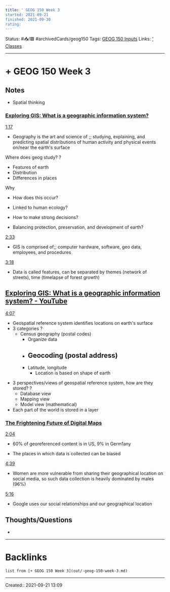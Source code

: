 ```yaml
---
title: ' GEOG 150 Week 3
started: 2021-09-21 
finished: 2021-09-30
rating:
---
```

Status: #📥/🟩  #archivedCards/geog150
Tags: [GEOG 150 Inputs](out/geog-150-inputs.md) 
Links: [' Classes](out/-classes.md)
___
# + GEOG 150 Week 3

## Notes
- Spatial thinking
### [Exploring GIS: What is a geographic information system?](https://www.youtube.com/watch?v=0UmTdJNW9EI&t=31s&ab_channel=GISVideosTV)
[1:17](https://youtu.be/0UmTdJNW9EI?t=77)

- Geography is the art and science of ;; studying, explaining, and predicting spatial distributions of human activity and physical events on/near the earth's surface
<!--SR:!2021-12-07,4,170-->

Where does geog study?
?
- Features of earth
- Distribution
- Differences in places
<!--SR:!2021-12-05,2,130-->

Why
- How does this occur?
- Linked to human ecology?

- How to make strong decisions?
- Balancing protection, preservation, and development of earth?


[2:33](https://youtu.be/0UmTdJNW9EI?t=153)
- GIS is comprised of;; computer hardware, software, geo data, employees, and procedures
<!--SR:!2021-12-06,8,153-->

[3:18](https://youtu.be/0UmTdJNW9EI?t=198)
- Data is called features, can be separated by themes (network of streets), time (timelapse of forest growth)

[Exploring GIS: What is a geographic information system? - YouTube](https://www.youtube.com/watch?v=0UmTdJNW9EI&t=31s&ab_channel=GISVideosTV)
- 

[4:07](https://youtu.be/0UmTdJNW9EI?t=247)
- Geospatial reference system identifies locations on earth's surface
- 3 categories
?
  - Census geography (postal codes)
	  - Organize data
	- Geocoding (postal address)
		- 
	- Latitude, longitude
		- Location is based on shape of earth
<!--SR:!2021-12-07,9,130-->

- 3 perspectives/views of geospatial reference system, how are they stored?
?
  - Database view
  - Mapping view
  - Model view (mathematical)
- Each part of the world is stored in a layer
<!--SR:!2021-12-07,4,170-->

### [The Frightening Future of Digital Maps](https://www.youtube.com/watch?v=VhLrEAgeMs4&t=45s&ab_channel=TEDxTalks)
[2:04](https://youtu.be/VhLrEAgeMs4?t=124)
- 60% of georeferenced content is in US, 9% in Germ1any

- The places in which data is collected can be biased 

[4:39](https://youtu.be/VhLrEAgeMs4?t=279)
- Women are more vulnerable from sharing their geographical location on social media, so such data collection is heavily dominated by males (96%)

[5:16](https://youtu.be/VhLrEAgeMs4?t=316)
- Google uses our social relationships and our geographical location
## Thoughts/Questions
- 
___
# Backlinks
```dataview
list from [+ GEOG 150 Week 3](out/-geog-150-week-3.md)
```
___
Created:: 2021-09-21 13:09


